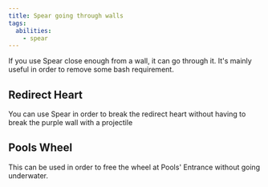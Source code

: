 ```yaml
---
title: Spear going through walls
tags:
  abilities:
    - spear
---
```


If you use Spear close enough from a wall, it can go through it. It's mainly useful in order to remove some bash requirement.

## Redirect Heart

You can use Spear in order to break the redirect heart without having to break the purple wall with a projectile

<youtube-video id="mqCpE9LwXiM"></youtube-video>

## Pools Wheel

This can be used in order to free the wheel at Pools' Entrance without going underwater.

<youtube-video id="oVO4a1C_BTE"></youtube-video>
